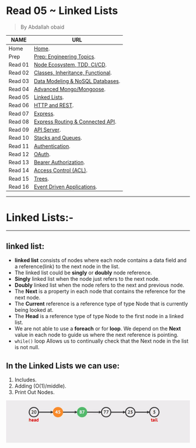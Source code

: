 # Read 05 ~ Linked Lists
> By Abdallah obaid

**NAME**     | **URL**
------------ | -------------
Home         | [Home](https://abdallah-401-advanced-javascript.github.io/reading-notes-401/).
 Prep        | [Prep: Engineering Topics](https://abdallah-401-advanced-javascript.github.io/reading-notes-401/Prep).
 Read 01     | [Node Ecosystem, TDD, CI/CD](https://abdallah-401-advanced-javascript.github.io/reading-notes-401/class-01).
 Read 02     | [Classes, Inheritance, Functional](https://abdallah-401-advanced-javascript.github.io/reading-notes-401/class-02).
 Read 03     | [Data Modeling & NoSQL Databases](https://abdallah-401-advanced-javascript.github.io/reading-notes-401/class-03).
 Read 04     | [Advanced Mongo/Mongoose](https://abdallah-401-advanced-javascript.github.io/reading-notes-401/class-04).
 Read 05     | [Linked Lists](https://abdallah-401-advanced-javascript.github.io/reading-notes-401/class-05).
 Read 06     | [HTTP and REST](https://abdallah-401-advanced-javascript.github.io/reading-notes-401/class-06).
 Read 07     | [Express](https://abdallah-401-advanced-javascript.github.io/reading-notes-401/class-07).
 Read 08     | [Express Routing & Connected API](https://abdallah-401-advanced-javascript.github.io/reading-notes-401/class-08).
 Read 09     | [API Server](https://abdallah-401-advanced-javascript.github.io/reading-notes-401/class-09).
 Read 10     | [Stacks and Queues](https://abdallah-401-advanced-javascript.github.io/reading-notes-401/class-10).
 Read 11     | [Authentication](https://abdallah-401-advanced-javascript.github.io/reading-notes-401/class-11).
 Read 12     | [OAuth](https://abdallah-401-advanced-javascript.github.io/reading-notes-401/class-12).
 Read 13     | [Bearer Authorization](https://abdallah-401-advanced-javascript.github.io/reading-notes-401/class-13).
 Read 14     | [Access Control (ACL)](https://abdallah-401-advanced-javascript.github.io/reading-notes-401/class-14).
 Read 15     | [Trees](https://abdallah-401-advanced-javascript.github.io/reading-notes-401/class-15).
 Read 16     | [Event Driven Applications](https://abdallah-401-advanced-javascript.github.io/reading-notes-401/class-16).

 
----------------------------------
# Linked Lists:-
----------------------------------

 ## linked list: 
 * **linked list** consists of nodes where each node contains a data field and a reference(link) to the next node in the list.
 * The linked list could be **singly** or **doubly** node reference.
 * **Singly** linked list when the node just refers to the next node.
 * **Doubly** linked list when the node refers to the next and previous node.
 * The **Next** is a property in each node that contains the reference for the next node.
 * The **Current** reference is a reference type of type Node that is currently being looked at.
 * The **Head** is a reference type of type Node to the first node in a linked list.
 * We are not able to use a **foreach** or for **loop**. We depend on the **Next** value in each node to guide us where the next reference is pointing.
 * `while()` loop Allows us to continually check that the Next node in the list is not null.
 
 ## In the Linked Lists we can use:
 1. Includes.
 2. Adding (O(1)/middle).
 3. Print Out Nodes.

 
 ![Linked list](./Img/linked-list-find.gif)